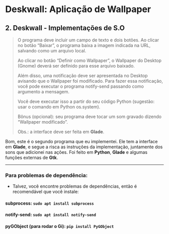 # Deskwall: Aplicação de Wallpaper
## 2. Deskwall - Implementações de S.O

> O programa deve incluir um campo de texto e
> dois botões. Ao clicar no botão “Baixar”, o programa baixa a imagem indicada na URL, salvando como um arquivo local.
> 
> Ao clicar no botão “Definir como Wallpaper”, o Wallpaper do Desktop (Gnome) deverá ser definido para esse arquivo baixado.
> 
> Além disso, uma notificação deve ser apresentada no Desktop avisando que o Wallpaper foi modificado. Para fazer essa notificação, você pode executar o programa notify-send passando como argumento a mensagem.
> 
> Você deve executar isso a partir do seu código Python (sugestão: usar
> o comando em Python os.system).
> 
> Bônus (opcional): seu programa deve tocar um som gravado dizendo
> “Wallpaper modificado”.
> 
> Obs.: a interface deve ser feita em **Glade**.

Bom, este é o segundo programa que eu implementei. Ele tem a interface em **Glade**, e segue a risca as instruções da implementação, juntamente dos sons que adicionei nas ações. Foi feito em **Python**, **Glade** e algumas funções externas de **Gtk**.

---
### Para problemas de dependência:

 - Talvez, você encontre problemas de dependências, então é recomendável que você instale:
#### subprocess: `sudo apt install subprocess`
#### notify-send: `sudo apt install notify-send`
#### pyGObject (para rodar o Gi): `pip install PyGObject`


